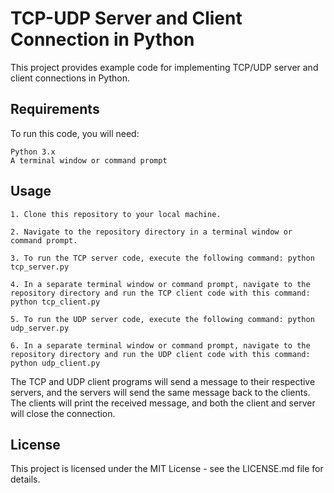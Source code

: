 # TCP-UDP Server and Client Connection in Python

This project provides example code for implementing TCP/UDP server and client connections in Python.


## Requirements

To run this code, you will need:

    Python 3.x
    A terminal window or command prompt

## Usage

    1. Clone this repository to your local machine.
    
    2. Navigate to the repository directory in a terminal window or command prompt.
    
    3. To run the TCP server code, execute the following command: python tcp_server.py
    
    4. In a separate terminal window or command prompt, navigate to the repository directory and run the TCP client code with this command: python tcp_client.py
    
    5. To run the UDP server code, execute the following command: python udp_server.py
    
    6. In a separate terminal window or command prompt, navigate to the repository directory and run the UDP client code with this command: python udp_client.py

The TCP and UDP client programs will send a message to their respective servers, and the servers will send the same message back to the clients. The clients will print the received message, and both the client and server will close the connection.

## License

This project is licensed under the MIT License - see the LICENSE.md file for details.
